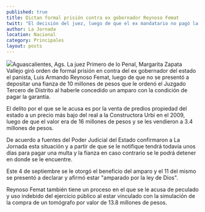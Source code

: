 ```yaml
---
published: true
title: Dictan formal prisión contra ex gobernador Reynoso Femat
twitt: "El decisión del juez, luego de que el ex mandatario no pagó la fianza fijada en 10 millones de pesos."
author: La Jornada
location: Nacional
category: Principales
layout: posts
---
```


![](http://i.imgur.com/ayFtig7m.jpg)Aguascalientes, Ags. La juez Primero de lo Penal, Margarita Zapata Vallejo giró orden de formal prisión en contra del ex gobernador del estado el panista, Luis Armando Reynoso Femat, luego de que no se presentó a depositar una fianza de 10 millones de pesos que le ordenó el Juzgado Tercero de Distrito al haberle concedido un amparo con la condición de pagar la garantía.

El delito por el que se le acusa es por la venta de predios propiedad del estado a un precio más bajo del real a la Constructora Urbi en el 2009, luego de que el valor era de 16 millones de pesos y se les vendieron a 3.4 millones de pesos.

De acuerdo a fuentes del Poder Judicial del Estado confirmaron a La Jornada esta situación y a partir de que se le notifique tendrá todavía unos días para pagar una multa y la fianza en caso contrario se le podrá detener en donde se le encuentre.

Este 4 de septiembre se le otorgó el beneficio del amparo y el 11 del mismo se presentó a declarar y afirmó estar "amparado por la ley de Dios".

Reynoso Femat también tiene un proceso en el que se le acusa de peculado y uso indebido del ejercicio público al estar vinculado con la simulación de la compra de un tomógrafo por valor de 13.8 millones de pesos.
